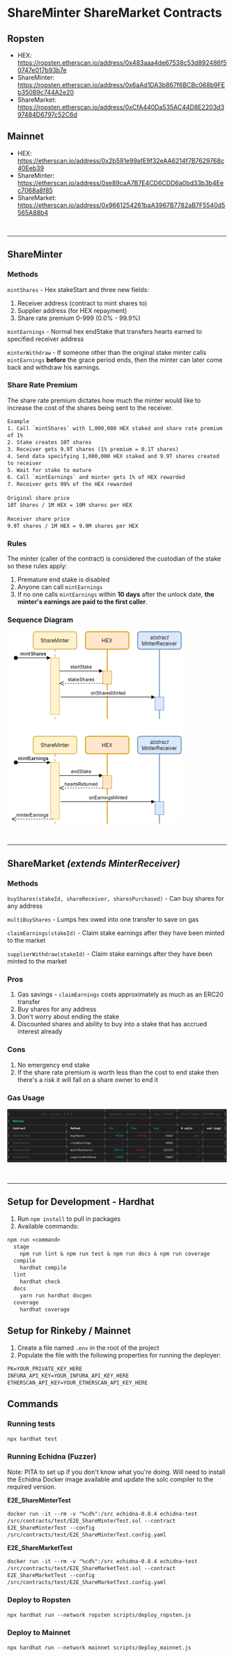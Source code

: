 # ShareMinter ShareMarket Contracts

## Ropsten
- HEX: https://ropsten.etherscan.io/address/0x483aaa4de67538c53d892486f50747e017b93b7e
- ShareMinter: https://ropsten.etherscan.io/address/0x6aAd1DA3b867f6BCBc068b9FEb350B9c744A2e20
- ShareMarket: https://ropsten.etherscan.io/address/0xCfA440Da535AC44D8E2203d397484D6797c52C6d

## Mainnet
- HEX: https://etherscan.io/address/0x2b591e99afE9f32eAA6214f7B7629768c40Eeb39
- ShareMinter: https://etherscan.io/address/0xe89caA7B7E4CD6CDD6a0bd33b3b4Eec7068a8f85
- ShareMarket: https://etherscan.io/address/0x9661254261baA3967B7782aB7F5540d5565A88b4

<br>

_________________

## ShareMinter

### Methods
`mintShares` - Hex stakeStart and three new fields:
1. Receiver address (contract to mint shares to)
2. Supplier address (for HEX repayment)
3. Share rate premium 0-999 (0.0% - 99.9%)

`mintEarnings` - Normal hex endStake that transfers hearts earned to specified receiver address

`minterWithdraw` - If someone other than the original stake minter calls `mintEarnings` **before** the grace period ends, then the minter can later come back and withdraw his earnings.

### Share Rate Premium

The share rate premium dictates how much the minter would like to increase the cost of the shares being sent to the receiver.
```
Example
1. Call `mintShares` with 1,000,000 HEX staked and share rate premium of 1%
2. Stake creates 10T shares
3. Receiver gets 9.9T shares (1% premium = 0.1T shares)
4. Send data specifying 1,000,000 HEX staked and 9.9T shares created to receiver
5. Wait for stake to mature
6. Call `mintEarnings` and minter gets 1% of HEX rewarded
7. Receiver gets 99% of the HEX rewarded

Original share price
10T Shares / 1M HEX = 10M shares per HEX

Receiver share price
9.9T shares / 1M HEX = 9.9M shares per HEX
```

### Rules

The minter (caller of the contract) is considered the custodian of the stake so these rules apply:

1. Premature end stake is disabled
2. Anyone can call `mintEarnings`
3. If no one calls `mintEarnings` within **10 days** after the unlock date, **the minter's earnings are paid to the first caller**.

### Sequence Diagram
![ShareMinter](./diagrams/ShareMinter.png "ShareMinter")

<br>

_________________

## ShareMarket *(extends MinterReceiver)*

### Methods
`buyShares(stakeId, shareReceiver, sharesPurchased)` - Can buy shares for any address

`multiBuyShares` - Lumps hex owed into one transfer to save on gas

`claimEarnings(stakeId)` - Claim stake earnings after they have been minted to the market

`supplierWithdraw(stakeId)` - Claim stake earnings after they have been minted to the market

### Pros
1. Gas savings - `claimEarnings` costs approximately as much as an ERC20 transfer
2. Buy shares for any address
3. Don't worry about ending the stake
4. Discounted shares and ability to buy into a stake that has accrued interest already

### Cons
1. No emergency end stake
2. If the share rate premium is worth less than the cost to end stake then there's a risk it will fall on a share owner to end it

### Gas Usage
![ShareMarketGasUsage](./diagrams/ShareMarketGasUsage.png "ShareMarketGasUsage")

<br>

_________________

## Setup for Development - Hardhat
1. Run `npm install` to pull in packages
2. Available commands:
```
npm run <command>
  stage
    npm run lint & npm run test & npm run docs & npm run coverage
  compile
    hardhat compile
  lint
    hardhat check
  docs
    yarn run hardhat docgen
  coverage
    hardhat coverage
```

## Setup for Rinkeby / Mainnet
1. Create a file named `.env` in the root of the project
2. Populate the file with the following properties for running the deployer:
```
PK=YOUR_PRIVATE_KEY_HERE
INFURA_API_KEY=YOUR_INFURA_API_KEY_HERE
ETHERSCAN_API_KEY=YOUR_ETHERSCAN_API_KEY_HERE
```

## Commands

### Running tests

```
npx hardhat test
```

### Running Echidna (Fuzzer)
Note: PITA to set up if you don't know what you're doing. Will need to install the Echidna Docker image available and update the solc compiler to the required version.

**E2E_ShareMinterTest**
```
docker run -it --rm -v "%cd%":/src echidna-0.8.4 echidna-test /src/contracts/test/E2E_ShareMinterTest.sol --contract E2E_ShareMinterTest --config /src/contracts/test/E2E_ShareMinterTest.config.yaml
```
**E2E_ShareMarketTest**
```
docker run -it --rm -v "%cd%":/src echidna-0.8.4 echidna-test /src/contracts/test/E2E_ShareMarketTest.sol --contract E2E_ShareMarketTest --config /src/contracts/test/E2E_ShareMarketTest.config.yaml
```

### Deploy to Ropsten
```
npx hardhat run --network ropsten scripts/deploy_ropsten.js
```

### Deploy to Mainnet

```
npx hardhat run --network mainnet scripts/deploy_mainnet.js
```


